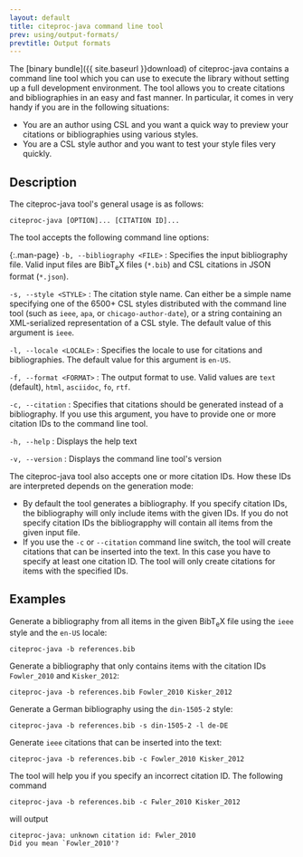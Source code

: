 ```yaml
---
layout: default
title: citeproc-java command line tool
prev: using/output-formats/
prevtitle: Output formats
---
```


The [binary bundle]({{ site.baseurl }}download) of citeproc-java
contains a command line tool which you can use to execute the library
without setting up a full development environment. The tool allows you
to create citations and bibliographies in an easy and fast manner. In
particular, it comes in very handy if you are in the following situations:

* You are an author using CSL and you want a quick way to preview your
  citations or bibliographies using various styles.
* You are a CSL style author and you want to test your style files
  very quickly.

Description
-----------

The citeproc-java tool's general usage is as follows:

    citeproc-java [OPTION]... [CITATION ID]...

The tool accepts the following command line options:

{:.man-page}
`-b, --bibliography <FILE>`
: Specifies the input bibliography file. Valid input files are
  Bib<span class="tex">T<sub>e</sub>X</span> files (`*.bib`) and CSL
  citations in JSON format (`*.json`).

`-s, --style <STYLE>`
: The citation style name. Can either be a simple name specifying one
  of the 6500+ CSL styles distributed with the command line tool (such
  as `ieee`, `apa`, or `chicago-author-date`), or a string containing
  an XML-serialized representation of a CSL style. The default value
  of this argument is `ieee`.

`-l, --locale <LOCALE>`
: Specifies the locale to use for citations and bibliographies. The
  default value for this argument is `en-US`.

`-f, --format <FORMAT>`
: The output format to use. Valid values are `text` (default), `html`,
  `asciidoc`, `fo`, `rtf`.

`-c, --citation`
: Specifies that citations should be generated instead of a bibliography.
  If you use this argument, you have to provide one or more citation IDs
  to the command line tool.

`-h, --help`
: Displays the help text

`-v, --version`
: Displays the command line tool's version

The citeproc-java tool also accepts one or more citation IDs. How these
IDs are interpreted depends on the generation mode:

* By default the tool generates a bibliography. If you specify
  citation IDs, the bibliography will only include items with
  the given IDs. If you do not specify citation IDs the bibliograpphy
  will contain all items from the given input file.
* If you use the `-c` or `--citation` command line switch,
  the tool will create citations that can be inserted into the text.
  In this case you have to specify at least one citation ID. The
  tool will only create citations for items with the specified IDs.

Examples
--------

Generate a bibliography from all items in the given
Bib<span class="tex">T<sub>e</sub>X</span> file using the `ieee` style
and the `en-US` locale:

    citeproc-java -b references.bib

Generate a bibliography that only contains items with the citation
IDs `Fowler_2010` and `Kisker_2012`:

    citeproc-java -b references.bib Fowler_2010 Kisker_2012

Generate a German bibliography using the `din-1505-2` style:

    citeproc-java -b references.bib -s din-1505-2 -l de-DE

Generate `ieee` citations that can be inserted into the text:

    citeproc-java -b references.bib -c Fowler_2010 Kisker_2012

The tool will help you if you specify an incorrect citation ID. The
following command

    citeproc-java -b references.bib -c Fwler_2010 Kisker_2012

will output

    citeproc-java: unknown citation id: Fwler_2010
    Did you mean `Fowler_2010'?
